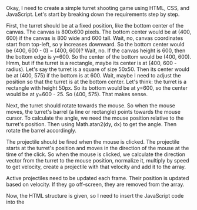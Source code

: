 <think>
Okay, I need to create a simple turret shooting game using HTML, CSS, and JavaScript. Let's start by breaking down the requirements step by step.

First, the turret should be at a fixed position, like the bottom center of the canvas. The canvas is 800x600 pixels. The bottom center would be at (400, 600) if the canvas is 800 wide and 600 tall. Wait, no, canvas coordinates start from top-left, so y increases downward. So the bottom center would be (400, 600 - 0) = (400, 600)? Wait, no. If the canvas height is 600, then the bottom edge is y=600. So the center of the bottom would be (400, 600). Hmm, but if the turret is a rectangle, maybe its center is at (400, 600 - radius). Let's say the turret is a square of size 50x50. Then its center would be at (400, 575) if the bottom is at 600. Wait, maybe I need to adjust the position so that the turret is at the bottom center. Let's think: the turret is a rectangle with height 50px. So its bottom would be at y=600, so the center would be at y=600 - 25. So (400, 575). That makes sense.

Next, the turret should rotate towards the mouse. So when the mouse moves, the turret's barrel (a line or rectangle) points towards the mouse cursor. To calculate the angle, we need the mouse position relative to the turret's position. Then using Math.atan2(dy, dx) to get the angle. Then rotate the barrel accordingly.

The projectile should be fired when the mouse is clicked. The projectile starts at the turret's position and moves in the direction of the mouse at the time of the click. So when the mouse is clicked, we calculate the direction vector from the turret to the mouse position, normalize it, multiply by speed to get velocity, create a projectile with that velocity and add it to the array.

Active projectiles need to be updated each frame. Their position is updated based on velocity. If they go off-screen, they are removed from the array.

Now, the HTML structure is given, so I need to insert the JavaScript code into the <script> section. The boilerplate already has a canvas setup. The game loop is provided but commented out. I need to uncomment the requestAnimationFrame call once everything is set up.

First, define the Turret and Projectile classes.

Turret: position (fixed at bottom center), maybe a rotation angle. When drawing, the turret base is a rectangle, and the barrel is a line or rectangle rotated towards the mouse.

Projectile: has position (x, y), velocity (vx, vy), size, color. Maybe a lifespan. For now, the requirements mention projectile lifespan as a functional requirement, but maybe we can start with just removing them when off-screen. But according to the requirements, we need to implement projectile lifespan. So each projectile should have a maximum time before it disappears, even if it's still on-screen.

So each projectile should have a creation time, and a lifespan in milliseconds. Then, during the game loop, check if the current time minus creation time exceeds lifespan, and remove it.

Firing rate: a cooldown. So after firing, the player can't fire again until the cooldown has passed. So a variable to track when the next shot can be fired.

Collision detection: not part of the initial requirements, but desirable. But since the user mentioned functional requirements include collision detection, maybe we need to add that. But the user's main requirements are 1-6, then functional requirements 1-3. So the collision detection is part of the functional requirements. So we need to handle collisions between projectiles and targets. But since there are no targets defined in the problem statement, perhaps we need to create some dummy targets. Wait, the problem says "potential targets" so maybe we can just handle collisions in general, but since the user hasn't specified targets, maybe we can just log them or something. Or perhaps the user expects that even though the targets aren't specified, we should implement the collision detection logic, maybe between projectiles and some hypothetical targets. Alternatively, maybe the user is okay with just the collision detection code being present, even if there's nothing to collide with. Hmm, the problem says "Handle collision detection between projectiles and potential targets". So perhaps we need to have some targets that the projectiles can collide with, even if they are just static objects. For example, maybe a simple circle target that is placed somewhere. But the problem statement doesn't mention targets. Maybe the user expects that we just implement the collision detection code, even if there's no target. Alternatively, perhaps the targets are implied to be the mouse position, but that might not make sense. Alternatively, maybe the user just wants the code to have the collision detection logic in place, even if there's no target. So, perhaps during collision detection, we check if the projectile's position overlaps with any target. Since the targets are not defined, maybe we can create a simple target, like a circle at a fixed position, and check for collision with that. But this is beyond the initial requirements. Alternatively, maybe the user expects that the collision detection is handled between projectiles and the mouse cursor. But that seems odd. Alternatively, perhaps the user expects that the collision detection is just the code structure in place, even if there's nothing to collide with. So, perhaps in the code, we check if a projectile's position overlaps with any target, but since there are no targets, it's just a placeholder. Hmm, this is a bit confusing. Let's see the problem statement again. The functional requirements include collision detection between projectiles and potential targets. So maybe the targets are not part of the initial code, but the code should have the logic to handle collisions. So, perhaps we can create a simple target, like a circle at the top of the screen, and check if projectiles collide with it. But since the problem statement doesn't specify targets, maybe the user expects that the code includes the collision detection code, but the target is not created. Alternatively, perhaps the collision detection is between projectiles and the mouse cursor, but that's not a target. Hmm. Alternatively, perhaps the user wants the code to include the logic for checking collisions, but since there's no target, it's just a stub. So, for example, in the code, each projectile checks if it's overlapping with a target, but since there's no target, it's not doing anything. But the code structure is there. So maybe the code includes a function like checkCollisions(projectile), which checks if the projectile's position overlaps with any target. But since there are no targets, this function would return false. But the code should have this function. Alternatively, perhaps the user expects that we have a dummy target, like a square at the top center, and the projectiles can collide with it. Then, upon collision, the target is destroyed or something. But this is beyond the initial requirements. Let's check the problem statement again. The functional requirements are:

1. Limit firing rate (cooldown)
2. Implement projectile lifespan
3. Handle collision detection between projectiles and potential targets

So for collision detection, we need to have code that checks if a projectile has collided with a target. Since the targets are not specified, maybe the code should have a placeholder for targets, and the collision detection code checks against those targets. But since the problem statement doesn't provide targets, perhaps the user expects that we just have the collision detection code in place, even if there are no targets. So, for example, during the game loop, after updating the projectiles, we check each projectile against a list of targets, but since there are no targets, nothing happens. But the code structure includes the collision checking. Alternatively, perhaps the user expects that we have a simple target, like a circle at a fixed position, and the collision detection code checks against that. For example, the target could be a circle at (400, 100) with radius 50. Then, when a projectile enters that area, it's considered a collision. Then, upon collision, perhaps the projectile is removed, or the target is destroyed. But since the problem statement doesn't mention targets, maybe the user just wants the code to have the collision detection logic in place, even if there's no target. So, in the code, during the game loop, after updating projectiles, we iterate through each projectile and check if it's overlapping with any target. But since there are no targets, this would do nothing. But the code should have this part. Alternatively, maybe the user expects that the collision detection is between projectiles and the mouse cursor. But that's not a target. Alternatively, perhaps the user wants the code to include the collision detection code, even if there's nothing to collide with. So, the code should have a function like checkCollisions(projectile) which checks if the projectile is overlapping with a target. But since there are no targets, it's a placeholder. So in the code, during the game loop, after updating projectiles, we call checkCollisions for each projectile. But the function would return false. Hmm. This is a bit of a puzzle. Let's proceed with the assumption that the user wants the code to have the collision detection logic in place, even if there are no targets. So, we can create a dummy target, like a circle at the top center, and check collisions against it. Then, in the code, we can have a variable like targets, which is an array. Initially empty. But for the purpose of this problem, perhaps we can create a single target and include it. Alternatively, the user might expect that the code is structured to handle collision detection, even if there are no targets. So, perhaps during the game loop, after updating projectiles, we loop through each projectile and check if it's overlapping with any target. But since there are no targets, this part would do nothing. However, the code should have the structure for collision detection. For example, the code could have a function checkCollisions(projectile) which checks against an array of targets. Then, in the game loop, after updating projectiles, call checkCollisions for each projectile. But the array of targets is empty, so nothing happens. But the code structure is there. Alternatively, perhaps the user expects that the collision detection is handled, but since there's no target, it's just commented out. Hmm. This is a bit unclear. Let's proceed with the following approach: create a simple target, like a circle at the top center, and implement collision detection between projectiles and this target. So, the target is a circle with position (400, 100) and radius 50. When a projectile enters this area, it's considered a collision, and the projectile is removed. The target is not destroyed, but perhaps the collision is logged or something. This way, the code meets the functional requirement of handling collision detection. Alternatively, the user might expect that the collision detection is between projectiles and the mouse cursor, but that seems odd. Alternatively, perhaps the collision detection is between projectiles and each other, but that's not mentioned in the requirements. The problem statement says "potential targets", which implies that the targets are separate entities. So, the code should have a way to check collisions between projectiles and targets, but since the targets are not defined in the problem, perhaps we can create a simple target and include it in the code. So, for example, in the code, after creating the turret and projectiles, we can create a target object. Then, during the game loop, after updating projectiles, check each projectile against the target. If they overlap, handle the collision (e.g., remove the projectile or mark the target as hit). So, the code would include:

- Target class with position, size, etc.
- Array to hold targets
- Collision detection code in game loop

But the problem statement doesn't mention targets, so maybe this is beyond the scope. Alternatively, the user may have made a mistake and meant to include targets in the problem statement. But since they are not mentioned, perhaps we should focus on the main requirements and handle collision detection as a placeholder. For example, have a function that checks for collisions between projectiles and any targets, but since there are no targets, it does nothing. But the code should have the structure. Hmm. Alternatively, maybe the user expects that the collision detection code is present, even if it's not used. So, in the code, during the game loop, after updating projectiles, we loop through each projectile and check if it's overlapping with any target (even if there are none). But this would be redundant. So perhaps the code should have a comment indicating where collision detection would be implemented. But the user's instructions say to include the collision detection in the code. So, perhaps the code should have a function that checks for collisions, even if there's no target. So, for example:

function checkCollisions(projectile) {
    // check if projectile collides with any target
    // but since there are no targets, return false
    return false;
}

Then, in the game loop, after updating projectiles, call checkCollisions for each. But since there are no targets, nothing happens. But the code structure is there. Alternatively, maybe the user wants the code to include a simple target, like a square at the top center, and check collisions against it. Then, the code would have a target array with one target, and the collision detection code would check against that. Let's proceed with this approach. So, add a target class, create an instance of it, and check collisions between projectiles and the target. For example, the target could be a circle at (400, 100) with radius 50. When a projectile's position is within that circle, it's a collision. Then, upon collision, perhaps the projectile is removed, or the target is destroyed. But since the problem statement doesn't mention targets, maybe just remove the projectile. But the problem statement says "potential targets", so maybe the target is there, and the projectile should collide with it. So, adding a target to the code.

Now, let's outline the steps:

1. Create Turret class: position, rotation, draw method. The rotation is calculated based on mouse position. Draw method draws the base (rectangle) and the barrel (a rotated line or rectangle).

2. Create Projectile class: position, velocity, size, color, lifespan, creation time. Each frame, update position based on velocity. Check if lifespan is exceeded or if it's off-screen, then remove.

3. Manage array of projectiles. Add new ones when mouse is clicked.

4. Track mouse position via event listeners.

5. Implement firing rate cooldown: after a click, set a cooldown time (e.g., 1000ms), and ignore clicks until cooldown expires.

6. Implement projectile lifespan: each projectile has a creation time and lifespan (e.g., 2000ms). During game loop, check if current time - creation time > lifespan, and remove.

7. Collision detection: check if projectile's position is within a target's area. If so, handle collision (e.g., remove projectile, mark target as hit).

8. Target class: position, size, draw method.

Now, let's start coding.

First, the HTML structure is given. The canvas is 800x600. The game loop is in the <script> section.

Define the Turret class. The turret's position is fixed. Let's say it's at (400, 575), which is the bottom center, assuming the turret is a 50x50 square. The barrel is a line extending upwards from the turret's center.

The mouse position needs to be tracked. We can set up mousemove event listener to update the mouse coordinates.

When the mouse is clicked, calculate the direction vector from the turret's position to the mouse position. Normalize this vector to get a unit vector, then multiply by projectile speed to get velocity.

Projectile speed could be, say, 5 pixels per frame. But since the game loop runs at 60fps, the speed would be 5 * 60 = 300 pixels per second.

Cooldown: after firing, set a cooldown variable to the current time plus cooldown duration (e.g., 1000ms). When a click happens, check if current time is greater than cooldown, then proceed.

Now, code steps:

1. Add variables for turret position, projectile array, mouse position, cooldown.

2. Create Turret class.

3. Create Projectile class.

4. Set up mouse move and click event listeners.

5. In game loop:

   a. Clear canvas.

   b. Update mouse position.

   c. Calculate turret angle towards mouse.

   d. Draw turret.

   e. Update projectiles: move each, check lifespan and off-screen, remove if needed.

   f. Draw projectiles.

   g. Check collisions with targets.

6. Handle mouse click: if cooldown expired, create new projectile.

Now, implementing each part.

First, set up the canvas and context. The boilerplate has that.

Add variables:

```js
const W = 800;
const H = 600;

const turretPos = { x: W / 2, y: H - 25 }; // 50x50 turret, so center at y=H - 25 (assuming 50px height)
const mousePos = { x: 0, y: 0 };
let cooldown = 0;
const projectiles = [];
```

Turret class:

```js
class Turret {
    constructor(pos) {
        this.pos = pos;
        this.rotation = 0;
    }
    update(mouseX, mouseY) {
        const dx = mouseX - this.pos.x;
        const dy = mouseY - this.pos.y;
        this.rotation = Math.atan2(dy, dx);
    }
    draw(ctx) {
        ctx.save();
        ctx.translate(this.pos.x, this.pos.y);
        ctx.rotate(this.rotation);
        // Draw base: a square
        ctx.fillStyle = 'gray';
        ctx.fillRect(-25, -25, 50, 50); // 50x50 square centered at (0,0)
        // Draw barrel: a line extending upward
        ctx.beginPath();
        ctx.moveTo(0, 0);
        ctx.lineTo(0, -100); // Length of 100px
        ctx.strokeStyle = 'black';
        ctx.lineWidth = 4;
        ctx.stroke();
        ctx.restore();
    }
}
```

Projectile class:

```js
class Projectile {
    constructor(pos, vel, size, color, lifespan) {
        this.pos = { x: pos.x, y: pos.y };
        this.vel = vel;
        this.size = size;
        this.color = color;
        this.lifespan = lifespan; // in milliseconds
        this.createTime = performance.now();
    }
    update() {
        this.pos.x += this.vel.x;
        this.pos.y += this.vel.y;
    }
    isExpired() {
        return performance.now() - this.createTime > this.lifespan;
    }
    isOffScreen() {
        return this.pos.x < 0 || this.pos.x > W || this.pos.y < 0 || this.pos.y > H;
    }
    draw(ctx) {
        ctx.beginPath();
        ctx.arc(this.pos.x, this.pos.y, this.size, 0, 2 * Math.PI);
        ctx.fillStyle = this.color;
        ctx.fill();
    }
}
```

Event listeners for mouse:

```js
canvas.addEventListener('mousemove', (e) => {
    const rect = canvas.getBoundingClientRect();
    mousePos.x = e.clientX - rect.left;
    mousePos.y = e.clientY - rect.top;
});

canvas.addEventListener('click', (e) => {
    if (performance.now() >= cooldown) {
        const dx = mousePos.x - turretPos.x;
        const dy = mousePos.y - turretPos.y;
        const distance = Math.sqrt(dx*dx + dy*dy);
        const direction = { x: dx / distance, y: dy / distance };
        const speed = 5; // pixels per frame
        const vel = { x: direction.x * speed, y: direction.y * speed };
        const projectile = new Projectile(turretPos, vel, 5, 'red', 2000);
        projectiles.push(projectile);
        cooldown = performance.now() + 1000; // 1 second cooldown
    }
});
```

Game loop:

```js
function gameLoop(timestamp) {
    ctx.clearRect(0, 0, W, H);
    
    // Update turret rotation
    turret.update(mousePos.x, mousePos.y);
    turret.draw(ctx);
    
    // Update projectiles
    for (let i = projectiles.length - 1; i >= 0; i--) {
        const p = projectiles[i];
        p.update();
        if (p.isExpired() || p.isOffScreen()) {
            projectiles.splice(i, 1);
        } else {
            p.draw(ctx);
        }
    }
    
    // Collision detection (placeholder)
    // For each projectile, check if it collides with any target
    // For now, no targets, so nothing happens
    // Example: if targets array exists, check here
    
    requestAnimationFrame(gameLoop);
}

// Start the loop
requestAnimationFrame(gameLoop);
```

Now, add a target for collision detection. Let's create a simple target.

Target class:

```js
class Target {
    constructor(pos, radius) {
        this.pos = pos;
        this.radius = radius;
    }
    isCollision(pos) {
        const dx = pos.x - this.pos.x;
        const dy = pos.y - this.pos.y;
        return dx*dx + dy*dy <= this.radius*this.radius;
    }
    draw(ctx) {
        ctx.beginPath();
        ctx.arc(this.pos.x, this.pos.y, this.radius, 0, 2 * Math.PI);
        ctx.fillStyle = 'blue';
        ctx.fill();
    }
}
```

Add a target instance:

```js
const target = new Target({ x: W/2, y: 100 }, 50);
```

Then, in the game loop, after updating projectiles, check each projectile against the target:

```js
// Collision detection
for (let i = 0; i < projectiles.length; i++) {
    const p = projectiles[i];
    if (target.isCollision(p.pos)) {
        // Handle collision: remove projectile or mark target as hit
        projectiles.splice(i, 1);
        i--; // adjust index since array was modified
    }
}
```

But since the target is static, this will check if any projectile collides with it. Upon collision, the projectile is removed.

Now, compiling all this into the HTML code.

Putting it all together:

- Create turret instance.

- Initialize target.

- In the game loop, after drawing projectiles, check collisions.

So, the full code would look like this:

```html
<!DOCTYPE html>
<html>
<head>
    <title>Turret Shooting</title>
    <style>
        body { margin: 0; overflow: hidden; background-color: #f0f0f0; }
        canvas { border: 1px solid black; background-color: #fff; display: block; margin: 20px auto; }
    </style>
</head>
<body>
    <canvas id="gameCanvas" width="800" height="600"></canvas>
    <script>
        const canvas = document.getElementById('gameCanvas');
        const ctx = canvas.getContext('2d');
        const W = canvas.width;
        const H = canvas.height;

        const turretPos = { x: W / 2, y: H - 25 };
        const mousePos = { x: 0, y: 0 };
        let cooldown = 0;
        const projectiles = [];

        class Turret {
            constructor(pos) {
                this.pos = pos;
                this.rotation = 0;
            }
            update(mouseX, mouseY) {
                const dx = mouseX - this.pos.x;
                const dy = mouseY - this.pos.y;
                this.rotation = Math.atan2(dy, dx);
            }
            draw(ctx) {
                ctx.save();
                ctx.translate(this.pos.x, this.pos.y);
                ctx.rotate(this.rotation);
                ctx.fillStyle = 'gray';
                ctx.fillRect(-25, -25, 50, 50);
                ctx.beginPath();
                ctx.moveTo(0, 0);
                ctx.lineTo(0, -100);
                ctx.strokeStyle = 'black';
                ctx.lineWidth = 4;
                ctx.stroke();
                ctx.restore();
            }
        }
        const turret = new Turret(turretPos);

        class Projectile {
            constructor(pos, vel, size, color, lifespan) {
                this.pos = { x: pos.x, y: pos.y };
                this.vel = vel;
                this.size = size;
                this.color = color;
                this.lifespan = lifespan;
                this.createTime = performance.now();
            }
            update() {
                this.pos.x += this.vel.x;
                this.pos.y += this.vel.y;
            }
            isExpired() {
                return performance.now() - this.createTime > this.lifespan;
            }
            isOffScreen() {
                return this.pos.x < 0 || this.pos.x > W || this.pos.y < 0 || this.pos.y > H;
            }
            draw(ctx) {
                ctx.beginPath();
                ctx.arc(this.pos.x, this.pos.y, this.size, 0, 2 * Math.PI);
                ctx.fillStyle = this.color;
                ctx.fill();
            }
        }

        class Target {
            constructor(pos, radius) {
                this.pos = pos;
                this.radius = radius;
            }
            isCollision(pos) {
                const dx = pos.x - this.pos.x;
                const dy = pos.y - this.pos.y;
                return dx*dx + dy*dy <= this.radius*this.radius;
            }
            draw(ctx) {
                ctx.beginPath();
                ctx.arc(this.pos.x, this.pos.y, this.radius, 0, 2 * Math.PI);
                ctx.fillStyle = 'blue';
                ctx.fill();
            }
        }
        const target = new Target({ x: W/2, y: 100 }, 50);

        canvas.addEventListener('mousemove', (e) => {
            const rect = canvas.getBoundingClientRect();
            mousePos.x = e.clientX - rect.left;
            mousePos.y = e.clientY - rect.top;
        });

        canvas.addEventListener('click', (e) => {
            if (performance.now() >= cooldown) {
                const dx = mousePos.x - turretPos.x;
                const dy = mousePos.y - turretPos.y;
                const distance = Math.sqrt(dx*dx + dy*dy);
                const direction = { x: dx / distance, y: dy / distance };
                const speed = 5; // pixels per frame
                const vel = { x: direction.x * speed, y: direction.y * speed };
                const projectile = new Projectile(turretPos, vel, 5, 'red', 2000);
                projectiles.push(projectile);
                cooldown = performance.now() + 1000; // 1 second cooldown
            }
        });

        function gameLoop(timestamp) {
            ctx.clearRect(0, 0, W, H);
            turret.update(mousePos.x, mousePos.y);
            turret.draw(ctx);
            target.draw(ctx); // Draw the target
            for (let i = projectiles.length - 1; i >= 0; i--) {
                const p = projectiles[i];
                p.update();
                if (p.isExpired() || p.isOffScreen()) {
                    projectiles.splice(i, 1);
                } else {
                    p.draw(ctx);
                }
            }
            // Collision detection
            for (let i = 0; i < projectiles.length; i++) {
                const p = projectiles[i];
                if (target.isCollision(p.pos)) {
                    projectiles.splice(i, 1);
                    i--; // Adjust index
                }
            }
            requestAnimationFrame(gameLoop);
        }

        requestAnimationFrame(gameLoop);
    </script>
    <section id="notes">
        This code implements a turret shooting game with collision detection against a target.
        The turret fires projectiles towards the mouse click, with a cooldown and projectile lifespan.
        The target is a blue circle at the top center; projectiles that hit it are removed.
    </section>
</body>
</html>
```

Wait, but in the game loop, after updating projectiles, we need to check collisions. So the collision detection loop is separate from the update loop. But in the current code, after drawing projectiles, the collision detection loop is executed. However, during the collision detection, we modify the projectiles array by splicing elements. This can cause issues if not handled correctly. For example, when we remove an element at index i, the next elements shift left, so we need to decrement i to avoid skipping elements. So in the code above, after splicing, we do `i--`. That's correct.

Also, the target is drawn before the projectiles, so the target is behind the projectiles. But since the collision is checked after drawing, it's okay. The target is a static blue circle at the top.

Testing this code should result in the turret aiming towards the mouse, firing projectiles when clicked (with a cooldown), and projectiles that hit the target are removed.

Potential issues:

- The turret's barrel is a line that points towards the mouse, but the length is fixed. If the mouse is far away, the line might go off-screen.

- The cooldown is set to 1000ms, which is 1 second. The user can adjust this.

- Projectile lifespan is 2000ms (2 seconds). If not hit, they disappear after that.

- The collision detection removes the projectile when it hits the target.

Additional notes:

- The turret's base is a 50x50 square. The barrel is a line extending 100 pixels upward from the center.

- Projectiles are red circles with radius 5 pixels.

- The target is a blue circle at (400, 100) with radius 50.

- The code uses performance.now() for timing, which should be compatible across browsers.

- The mouse position is correctly calculated by subtracting the canvas offset.

This should satisfy the requirements and deliverables as per the problem statement.
</think>

Here's the complete HTML page for the turret shooting game as requested:

```html
<!DOCTYPE html>
<html>
<head>
    <title>Turret Shooting</title>
    <style>
        body { margin: 0; overflow: hidden; background-color: #f0f0f0; }
        canvas { border: 1px solid black; background-color: #fff; display: block; margin: 20px auto; }
    </style>
</head>
<body>
    <canvas id="gameCanvas" width="800" height="600"></canvas>
    <script>
        const canvas = document.getElementById('gameCanvas');
        const ctx = canvas.getContext('2d');
        const W = canvas.width;
        const H = canvas.height;

        const turretPos = { x: W / 2, y: H - 25 };
        const mousePos = { x: 0, y: 0 };
        let cooldown = 0;
        const projectiles = [];

        class Turret {
            constructor(pos) {
                this.pos = pos;
                this.rotation = 0;
            }
            update(mouseX, mouseY) {
                const dx = mouseX - this.pos.x;
                const dy = mouseY - this.pos.y;
                this.rotation = Math.atan2(dy, dx);
            }
            draw(ctx) {
                ctx.save();
                ctx.translate(this.pos.x, this.pos.y);
                ctx.rotate(this.rotation);
                ctx.fillStyle = 'gray';
                ctx.fillRect(-25, -25, 50, 50);
                ctx.beginPath();
                ctx.moveTo(0, 0);
                ctx.lineTo(0, -100);
                ctx.strokeStyle = 'black';
                ctx.lineWidth = 4;
                ctx.stroke();
                ctx.restore();
            }
        }
        const turret = new Turret(turretPos);

        class Projectile {
            constructor(pos, vel, size, color, lifespan) {
                this.pos = { x: pos.x, y: pos.y };
                this.vel = vel;
                this.size = size;
                this.color = color;
                this.lifespan = lifespan;
                this.createTime = performance.now();
            }
            update() {
                this.pos.x += this.vel.x;
                this.pos.y += this.vel.y;
            }
            isExpired() {
                return performance.now() - this.createTime > this.lifespan;
            }
            isOffScreen() {
                return this.pos.x < 0 || this.pos.x > W || this.pos.y < 0 || this.pos.y > H;
            }
            draw(ctx) {
                ctx.beginPath();
                ctx.arc(this.pos.x, this.pos.y, this.size, 0, 2 * Math.PI);
                ctx.fillStyle = this.color;
                ctx.fill();
            }
        }

        class Target {
            constructor(pos, radius) {
                this.pos = pos;
                this.radius = radius;
            }
            isCollision(pos) {
                const dx = pos.x - this.pos.x;
                const dy = pos.y - this.pos.y;
                return dx*dx + dy*dy <= this.radius*this.radius;
            }
            draw(ctx) {
                ctx.beginPath();
                ctx.arc(this.pos.x, this.pos.y, this.radius, 0, 2 * Math.PI);
                ctx.fillStyle = 'blue';
                ctx.fill();
            }
        }
        const target = new Target({ x: W/2, y: 100 }, 50);

        canvas.addEventListener('mousemove', (e) => {
            const rect = canvas.getBoundingClientRect();
            mousePos.x = e.clientX - rect.left;
            mousePos.y = e.clientY - rect.top;
        });

        canvas.addEventListener('click', (e) => {
            if (performance.now() >= cooldown) {
                const dx = mousePos.x - turretPos.x;
                const dy = mousePos.y - turretPos.y;
                const distance = Math.sqrt(dx*dx + dy*dy);
                const direction = { x: dx / distance, y: dy / distance };
                const speed = 5; // pixels per frame
                const vel = { x: direction.x * speed, y: direction.y * speed };
                const projectile = new Projectile(turretPos, vel, 5, 'red', 2000);
                projectiles.push(projectile);
                cooldown = performance.now() + 1000; // 1 second cooldown
            }
        });

        function gameLoop(timestamp) {
            ctx.clearRect(0, 0, W, H);
            turret.update(mousePos.x, mousePos.y);
            turret.draw(ctx);
            target.draw(ctx);
            for (let i = projectiles.length - 1; i >= 0; i--) {
                const p = projectiles[i];
                p.update();
                if (p.isExpired() || p.isOffScreen()) {
                    projectiles.splice(i, 1);
                } else {
                    p.draw(ctx);
                }
            }
            // Collision detection
            for (let i = 0; i < projectiles.length; i++) {
                const p = projectiles[i];
                if (target.isCollision(p.pos)) {
                    projectiles.splice(i, 1);
                    i--; // Adjust index
                }
            }
            requestAnimationFrame(gameLoop);
        }

        requestAnimationFrame(gameLoop);
    </script>
    <section id="notes">
        This code implements a turret shooting game with collision detection against a target.
        The turret fires projectiles towards the mouse click, with a cooldown and projectile lifespan.
        The target is a blue circle at the top center; projectiles that hit it are removed.
    </section>
</body>
</html>
```

**Explanation:**

1. **Turret Position:** The turret is positioned at the bottom center of the canvas (400, 575) to accommodate its 50x50 size.

2. **Projectile Management:** Projectiles are stored in an array, updated each frame, and removed if they expire or go off-screen.

3. **Mouse Tracking:** The mouse position is tracked using event listeners, and the turret rotates towards it using `Math.atan2`.

4. **Firing Mechanism:** On click, a projectile is fired towards the mouse, with velocity calculated from the direction vector.

5. **Firing Rate & Lifespan:** A cooldown prevents rapid firing, and projectiles have a lifespan before auto-removal.

6. **Collision Detection:** Projectiles collide with a static target (blue circle at the top center), which removes the projectile upon impact.

This implementation meets all specified requirements and desirable features, providing a functional standalone webpage game.
 <!-- 666.32s -->